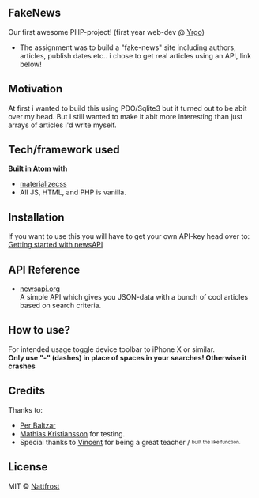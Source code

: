 ## FakeNews
Our first awesome PHP-project! (first year web-dev @ [Yrgo](https://yrgo.se/utbildningar/media-och-kommunikation/webbutvecklare/))
 - The assignment was to build a "fake-news" site including authors, articles, publish dates etc.. i chose to get real articles using an API, link below!

## Motivation
At first i wanted to build this using PDO/Sqlite3 but it turned out to be abit over my head. But i still wanted to make it abit more interesting than just arrays of articles i'd write myself.


## Tech/framework used
<b>Built in [Atom](https://atom.io/) with</b>
- [materializecss](https://materializecss.com/)
- All JS, HTML, and PHP is vanilla.

## Installation
If you want to use this you will have to get your own API-key head over to:
[Getting started with newsAPI](https://newsapi.org/docs/get-started)

## API Reference
- [newsapi.org](https://newsapi.org/)    
	A simple API which gives you JSON-data with a bunch of cool articles based on search criteria.

## How to use?
For intended usage toggle device toolbar to iPhone X or similar.    
**Only use "-" (dashes) in place of spaces in your searches!
Otherwise it crashes**
## Credits
Thanks to:
- [Per Baltzar](https://github.com/perbaltzar)
- [Mathias Kristiansson](https://github.com/mrmakr)
for testing.
- Special thanks to [Vincent](https://github.com/vinkla) for being a great teacher / <sub><sup>built the like function.</sup></sub>

## License
MIT © [Nattfrost](https://github.com/Nattfrost)
